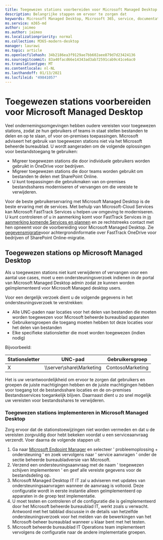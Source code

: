 ```yaml
---
title: Toegewezen stations voorbereiden voor Microsoft Managed Desktop
description: Belangrijke stappen om ervoor te zorgen dat
keywords: Microsoft Managed Desktop, Microsoft 365, service, documentatie
ms.service: m365-md
author: jaimeo
ms.author: jaimeo
ms.localizationpriority: normal
ms.collection: M365-modern-desktop
manager: laurawi
ms.topic: article
ms.openlocfilehash: 34b2186ea3f9129ae7bb602aee879d7d23424136
ms.sourcegitcommit: 83a40facd66e14343ad3ab72591cab9c41ce6ac0
ms.translationtype: MT
ms.contentlocale: nl-NL
ms.lasthandoff: 01/13/2021
ms.locfileid: "49841057"
---
```

#  <a name="prepare-mapped-drives-for-microsoft-managed-desktop"></a>Toegewezen stations voorbereiden voor Microsoft Managed Desktop

Veel ondernemingsomgevingen hebben oudere vereisten voor toegewezen stations, zodat ze hun gebruikers of teams in staat stellen bestanden te delen en op te slaan, of voor on-premises toepassingen. Microsoft adviseert het gebruik van toegewezen stations niet via het Microsoft beheerde bureaublad. U wordt aangeraden om de volgende oplossingen voor bestandstoegang te gebruiken:
  
- Migreer toegewezen stations die door individuele gebruikers worden gebruikt in OneDrive voor bedrijven. 
- Migreer toegewezen stations die door teams worden gebruikt om bestanden te delen met SharePoint Online. 
- U kunt toepassingen die gebruikmaken van on-premises bestandsshares moderniseren of vervangen om die vereiste te verwijderen.
  
Voor de beste gebruikerservaring met Microsoft Managed Desktop is de beste ervaring met de services. Met behulp van Microsoft-Cloud Services kan Microsoft FastTrack Services u helpen uw omgeving te moderniseren. U kunt controleren of u in aanmerking komt voor FastTrack Services in [in aanmerking komende Services en plannen](https://docs.microsoft.com/fasttrack/m365-eligible-services-and-plans) en ze rechtstreeks contact met hen opneemt voor de voorbereiding voor Microsoft Managed Desktop. Zie [gegevensmigratie](https://docs.microsoft.com/fasttrack/o365-data-migration)voor achtergrondinformatie over FastTrack OneDrive voor bedrijven of SharePoint Online-migratie.

## <a name="mapped-drives-on-microsoft-managed-desktop"></a>Toegewezen stations op Microsoft Managed Desktop
 
Als u toegewezen stations niet kunt verwijderen of vervangen voor een aantal use cases, moet u een ondersteuningsverzoek indienen in de portal van Microsoft Managed Desktop admin zodat ze kunnen worden geïmplementeerd voor Microsoft Managed desktop users.
    
Voor een dergelijk verzoek dient u de volgende gegevens in het ondersteuningsverzoek te verstrekken: 

- Alle UNC-paden naar locaties voor het delen van bestanden die moeten worden toegewezen voor Microsoft beheerde bureaublad apparaten 
- Gebruikersgroepen die toegang moeten hebben tot deze locaties voor het delen van bestanden 
- Elke specifieke stationsletter die moet worden toegewezen (indien nodig)

Bijvoorbeeld:

| Stationsletter | UNC-pad | Gebruikersgroep |
|--------------|----------|------------|
| X  | \\\server\share\Marketing | ContosoMarketing |

Het is uw verantwoordelijkheid om ervoor te zorgen dat gebruikers en groepen de juiste machtigingen hebben en de juiste machtigingen hebben voor toegang tot de bestandsshare locaties en de on-premises Bestandsservices toegankelijk blijven. Daarnaast dient u zo snel mogelijk uw vereisten voor bestandsshares te verwijderen.

### <a name="to-have-mapped-drives-deployed-in-microsoft-managed-desktop"></a>Toegewezen stations implementeren in Microsoft Managed Desktop
 
Zorg ervoor dat de stationstoewijzingen niet worden vermeden en dat u de vereisten zorgvuldig door hebt bekeken voordat u een serviceaanvraag verzendt. Voer daarna de volgende stappen uit:

1. Ga naar [Microsoft Endpoint Manager](https://endpoint.microsoft.com/) en selecteer ' probleemoplossing + ondersteuning ' en zoek vervolgens naar ' service aanvragen ' onder de sectie beheerde bureaubladversie van Microsoft.  
2. Verzend een ondersteuningsaanvraag met de naam ' toegewezen schijven implementeren ' en geef alle vereiste gegevens voor de bestandsdeling op.  
3. Microsoft Managed Desktop IT IT zal u adviseren met updates van ondersteuningsaanvragen wanneer de aanvraag is voltooid. Deze configuratie wordt in eerste instantie alleen geïmplementeerd op apparaten in de groep test implementatie.  
4. U moet testen en controleren of de configuratie die is geïmplementeerd door het Microsoft beheerde bureaublad IT, werkt zoals u verwacht. Antwoord met het tabblad discussie in de details van hetzelfde ondersteuningsverzoek voor het melden van de bewerkingen van het Microsoft-beheer bureaublad wanneer u klaar bent met het testen.  
5. Microsoft beheerde bureaublad IT Operations team implementeert vervolgens de configuratie naar de andere implementatie groepen. 
